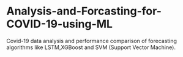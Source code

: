 # Analysis-and-Forcasting-for-COVID-19-using-ML

Covid-19 data analysis and performance comparison of forecasting algorithms like LSTM,XGBoost and SVM (Support Vector Machine).
